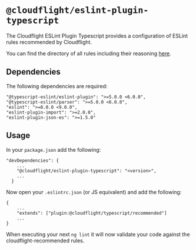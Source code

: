 # `@cloudflight/eslint-plugin-typescript`

The Cloudflight ESLint Plugin Typescript provides a configuration of ESLint rules recommended by Cloudflight.

You can find the directory of all rules including their reasoning [here](src/configs/recommended-typescript/rules).

## Dependencies

The following dependencies are required:

```
"@typescript-eslint/eslint-plugin": ">=5.0.0 <6.0.0",
"@typescript-eslint/parser": ">=5.0.0 <6.0.0",
"eslint": ">=8.0.0 <9.0.0",
"eslint-plugin-import": ">=2.0.0",
"eslint-plugin-json-es": ">=1.5.0"
```

## Usage

In your `package.json` add the following:

```
"devDependencies": {
    ...
    "@cloudflight/eslint-plugin-typescript": "<version>",
    ...
  }
```

Now open your `.eslintrc.json` (or JS equivalent) and add the following:

```
{
    ...
    "extends": ["plugin:@cloudflight/typescript/recommended"]
    ...
}
```

When executing your next `ng lint` it will now validate your code against the cloudflight-recommended rules.
